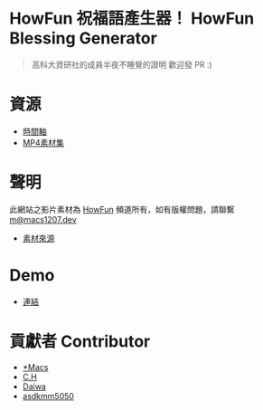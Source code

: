 # HowFun 祝福語產生器！ HowFun Blessing Generator

> 高科大資研社的成員半夜不睡覺的證明
> 歡迎發 PR :)

# 資源
- [時間軸](http://howfun.macs1207.info/resource?r=dictionarys.zip)
- [MP4素材集](http://howfun.macs1207.info/resource?r=videopack.zip)

# 聲明
此網站之影片素材為 [HowFun](https://www.youtube.com/channel/UCxUzQ3wu0oJP_8YLWt71WgQ) 頻道所有，如有版權問題，請聯繫 m@macs1207.dev

- [素材來源](https://www.youtube.com/watch?v=sNcvgpUqrwE)

# Demo
- [連結](https://howfun.macs1207.dev)

# 貢獻者 Contributor
- [*Macs](https://github.com/macs1207)
- [C.H](https://github.com/chrisliu430)
- [Daiwa](https://github.com/daidaidarwa)
- [asdkmm5050](https://github.com/asdkmm5050)
